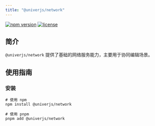 ```yaml
---
title: "@univerjs/network"
---
```


[![npm version](https://img.shields.io/npm/v/@univerjs/network)](https://npmjs.org/package/@univerjs/network)
[![license](https://img.shields.io/npm/l/@univerjs/network)](https://img.shields.io/npm/l/@univerjs/network)

## 简介

`@univerjs/network` 提供了基础的网络服务能力，主要用于协同编辑场景。

## 使用指南

### 安装

```shell
# 使用 npm
npm install @univerjs/network

# 使用 pnpm
pnpm add @univerjs/network
```
